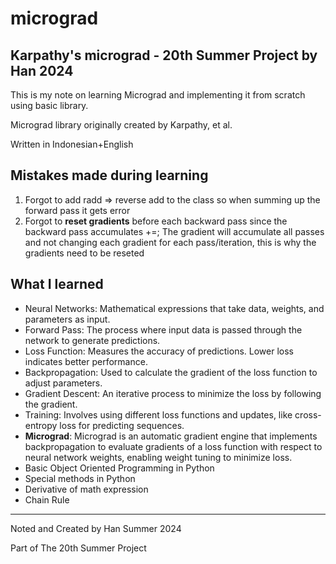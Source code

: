 # micrograd
## Karpathy's micrograd - 20th Summer Project by Han 2024 

This is my note on learning Micrograd and implementing it from scratch using basic library. 

Micrograd library originally created by Karpathy, et al.

Written in Indonesian+English

## Mistakes made during learning
1. Forgot to add radd => reverse add to the class so when summing up the forward pass it gets error
2. Forgot to **reset gradients** before each backward pass since the backward pass accumulates +=; The gradient will accumulate all passes and not changing each gradient for each pass/iteration, this is why the gradients need to be reseted

## What I learned
- Neural Networks: Mathematical expressions that take data, weights, and parameters as input.
- Forward Pass: The process where input data is passed through the network to generate predictions.
- Loss Function: Measures the accuracy of predictions. Lower loss indicates better performance.
- Backpropagation: Used to calculate the gradient of the loss function to adjust parameters.
- Gradient Descent: An iterative process to minimize the loss by following the gradient.
- Training: Involves using different loss functions and updates, like cross-entropy loss for predicting sequences.
- **Micrograd**: Micrograd is an automatic gradient engine that implements backpropagation to evaluate gradients of a loss function with respect to neural network weights, enabling weight tuning to minimize loss.
- Basic Object Oriented Programming in Python
- Special methods in Python
- Derivative of math expression
- Chain Rule

---
Noted and Created by Han Summer 2024

Part of The 20th Summer Project
